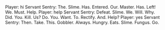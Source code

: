 Player: hi
Servant Sentry: The. Slime. Has. Entered. Our. Master. Has. Left! We. Must. Help.
Player: help
Servant Sentry: Defeat. Slime. We. Will. Why. Did. You. Kill. Us? Do. You. Want. To. Rectify. And. Help?
Player: yes
Servant Sentry: Then. Take. This. Gobbler. Always. Hungry. Eats. Slime. Fungus. Go.